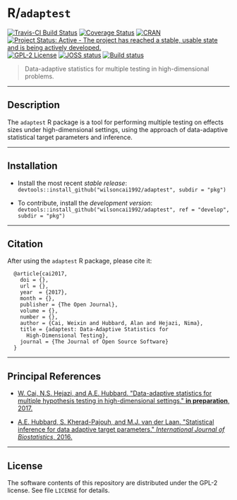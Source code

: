 # R/`adaptest`

[![Travis-CI Build Status](https://travis-ci.org/wilsoncai1992/adaptest.svg?branch=master)](https://travis-ci.org/wilsoncai1992/adaptest?branch=master)
[![Coverage Status](https://coveralls.io/repos/github/wilsoncai1992/adaptest/badge.svg?branch=master)](https://coveralls.io/github/wilsoncai1992/adaptest?branch=master)
[![CRAN](http://www.r-pkg.org/badges/version/adaptest)](http://www.r-pkg.org/pkg/adaptest)
[![Project Status: Active - The project has reached a stable, usable state and is being actively developed.](http://www.repostatus.org/badges/latest/active.svg)](http://www.repostatus.org/#active)
[![GPL-2 License](http://img.shields.io/:license-gpl2-blue.svg)](http://www.gnu.org/licenses/gpl-2.0.html)
[![JOSS status](http://joss.theoj.org/papers/7618d7d14ac77f6f502df3f9eac5917d/status.svg)](http://joss.theoj.org/papers/7618d7d14ac77f6f502df3f9eac5917d)
[![Build status](https://ci.appveyor.com/api/projects/status/10uqx525cg3t1omh?svg=true)](https://ci.appveyor.com/project/wilsoncai1992/data-adapt-multi-test)


> Data-adaptive statistics for multiple testing in high-dimensional problems.

---

## Description

The `adaptest` R package is a tool for performing multiple testing
on effects sizes under high-dimensional settings, using the approach of
data-adaptive statistical target parameters and inference.

---

## Installation

* Install the most recent _stable release_:
  `devtools::install_github("wilsoncai1992/adaptest", subdir = "pkg")`

* To contribute, install the _development version_:
  `devtools::install_github("wilsoncai1992/adaptest", ref = "develop", subdir = "pkg")`

---

## Citation

After using the `adaptest` R package, please cite it:

      @article{cai2017,
        doi = {},
        url = {},
        year  = {2017},
        month = {},
        publisher = {The Open Journal},
        volume = {},
        number = {},
        author = {Cai, Weixin and Hubbard, Alan and Hejazi, Nima},
        title = {adaptest: Data-Adaptive Statistics for
          High-Dimensional Testing},
        journal = {The Journal of Open Source Software}
      }

---

## Principal References

* [W. Cai, N.S. Hejazi, and A.E. Hubbard. "Data-adaptive statistics for multiple
    hypothesis testing in high-dimensional settings." __in preparation__,
    2017.]()

* [A.E. Hubbard, S. Kherad-Pajouh, and M.J. van der Laan. "Statistical inference
    for data adaptive target parameters." _International Journal of
    Biostatistics_, 2016.](https://www.ncbi.nlm.nih.gov/pubmed/27227715)

---

## License

The software contents of this repository are distributed under the GPL-2
license. See file `LICENSE` for details.
